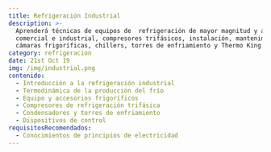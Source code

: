 ```yaml
---
title: Refrigeración Industrial
description: >-
  Aprenderá técnicas de equipos de  refrigeración de mayor magnitud y a nivel
  comercial e industrial, compresores trifásicos, instalación, mantenimiento de
  cámaras frigoríficas, chillers, torres de enfriamiento y Thermo King.
category: refrigeracion
date: 21st Oct 19
img: /img/industrial.png
contenido:
  - Introducción a la refrigeración industrial
  - Termodinámica de la producción del frío
  - Equipo y accesorios frigoríficos
  - Compresores de refrigeración trifásica
  - Condensadores y torres de enfriamiento
  - Dispositivos de control
requisitosRecomendados:
  - Conocimientos de principios de electricidad
---
```


